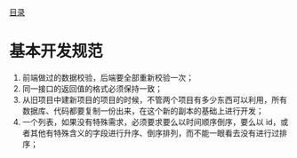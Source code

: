 [目录](./)
# 基本开发规范

1. 前端做过的数据校验，后端要全部重新校验一次；
2. 同一接口的返回值的格式必须保持一致；
3. 从旧项目中建新项目的项目的时候，不管两个项目有多少东西可以利用，所有数据库、代码都要复制一份出来，在这个新的副本的基础上进行开发；
4. 一个列表，如果没有特殊需求，必须要求要么以时间顺序倒序，要么以 id，或者其他有特殊含义的字段进行升序、倒序排列，而不能一眼看去没有进行过排序；
